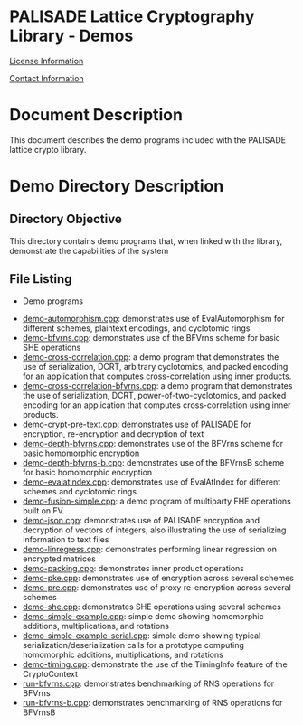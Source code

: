PALISADE Lattice Cryptography Library - Demos
=============================================

[License Information](License.md)

[Contact Information](Contact.md)

Document Description
===================
This document describes the demo programs included with the PALISADE lattice crypto library.

Demo Directory Description
==========================

Directory Objective
-------------------
This directory contains demo programs that, when linked with the library, demonstrate the capabilities of the system

File Listing
------------

* Demo programs
- [demo-automorphism.cpp](src/pke/demo/demo-automorphism.cpp): demonstrates use of EvalAutomorphism for different schemes, plaintext encodings, and cyclotomic rings
- [demo-bfvrns.cpp](src/pke/demo/demo-bfvrns.cpp): demonstrates use of the BFVrns scheme for basic SHE operations
- [demo-cross-correlation.cpp](src/pke/demo/demo-cross-correlation.cpp): a demo program that demonstrates the use of serialization, DCRT, arbitrary cyclotomics, and packed encoding for an application that computes cross-correlation using inner products.
- [demo-cross-correlation-bfvrns.cpp](src/pke/demo/demo-cross-correlation-bfrns.cpp): a demo program that demonstrates the use of serialization, DCRT, power-of-two-cyclotomics, and packed encoding for an application that computes cross-correlation using inner products.
- [demo-crypt-pre-text.cpp](src/pke/demo/demo-crypt-pre-text.cpp): demonstrates use of PALISADE for encryption, re-encryption and decryption of text
- [demo-depth-bfvrns.cpp](src/pke/demo/demo-depth-bfvrns.cpp): demonstrates use of the BFVrns scheme for basic homomorphic encryption
- [demo-depth-bfvrns-b.cpp](src/pke/demo/demo-depth-bfvrns-b.cpp): demonstrates use of the BFVrnsB scheme for basic homomorphic encryption
- [demo-evalatindex.cpp](src/pke/demo/demo-evalatindex.cpp): demonstrates use of EvalAtIndex for different schemes and cyclotomic rings
- [demo-fusion-simple.cpp](src/pke/demo/demo-fusion-simple.cpp): a demo program of multiparty FHE operations built on FV.
- [demo-json.cpp](src/pke/demo/demo-json.cpp): demonstrates use of PALISADE encryption and decryption of vectors of integers, also illustrating the use of serializing information to text files
- [demo-linregress.cpp](src/pke/demo/demo-linregress.cpp): demonstrates performing linear regression on encrypted matrices
- [demo-packing.cpp](src/pke/demo/demo-packing.cpp): demonstrates inner product operations
- [demo-pke.cpp](src/pke/demo/demo-pke.cpp): demonstrates use of encryption across several schemes
- [demo-pre.cpp](src/pke/demo/demo-pre.cpp): demonstrates use of proxy re-encryption across several schemes
- [demo-she.cpp](src/pke/demo/demo-she.cpp): demonstrates SHE operations using several schemes
- [demo-simple-example.cpp](src/pke/demo/demo-simple-example.cpp): simple demo showing homomorphic additions, multiplications, and rotations
- [demo-simple-example-serial.cpp](src/pke/demo/demo-simple-example-serial.cpp): simple demo showing typical serialization/deserialization calls for a prototype computing homomorphic additions, multiplications, and rotations
- [demo-timing.cpp](src/pke/demo/demo-timing.cpp): demonstrate the use of the TimingInfo feature of the CryptoContext
- [run-bfvrns.cpp](src/pke/demo/run-bfvrns.cpp): demonstrates benchmarking of RNS operations for BFVrns
- [run-bfvrns-b.cpp](src/pke/demo/run-bfvrns-b.cpp): demonstrates benchmarking of RNS operations for BFVrnsB
